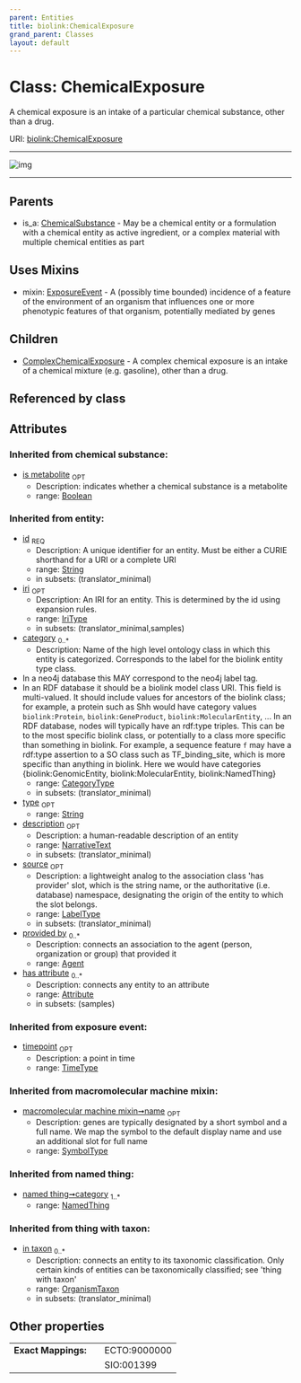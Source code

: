 ```yaml
---
parent: Entities
title: biolink:ChemicalExposure
grand_parent: Classes
layout: default
---
```


# Class: ChemicalExposure


A chemical exposure is an intake of a particular chemical substance, other than a drug.

URI: [biolink:ChemicalExposure](https://w3id.org/biolink/vocab/ChemicalExposure)


---

![img](http://yuml.me/diagram/nofunky;dir:TB/class/[OrganismTaxon],[NamedThing],[ExposureEvent],[ComplexChemicalExposure],[ChemicalSubstance],[ChemicalExposure%7Ctimepoint:time_type%20%3F;is_metabolite(i):boolean%20%3F;id(i):string;iri(i):iri_type%20%3F;type(i):string%20%3F;name(i):label_type%20%3F;description(i):narrative_text%20%3F;source(i):label_type%20%3F]uses%20-.-%3E[ExposureEvent],[ChemicalExposure]%5E-[ComplexChemicalExposure],[ChemicalSubstance]%5E-[ChemicalExposure],[Attribute],[Agent])

---


## Parents

 *  is_a: [ChemicalSubstance](ChemicalSubstance.md) - May be a chemical entity or a formulation with a chemical entity as active ingredient, or a complex material with multiple chemical entities as part

## Uses Mixins

 *  mixin: [ExposureEvent](ExposureEvent.md) - A (possibly time bounded) incidence of a feature of the environment of an organism that influences one or more phenotypic features of that organism, potentially mediated by genes

## Children

 * [ComplexChemicalExposure](ComplexChemicalExposure.md) - A complex chemical exposure is an intake of a chemical mixture (e.g. gasoline), other than a drug.

## Referenced by class


## Attributes


### Inherited from chemical substance:

 * [is metabolite](is_metabolite.md)  <sub>OPT</sub>
     * Description: indicates whether a chemical substance is a metabolite
     * range: [Boolean](types/Boolean.md)

### Inherited from entity:

 * [id](id.md)  <sub>REQ</sub>
     * Description: A unique identifier for an entity. Must be either a CURIE shorthand for a URI or a complete URI
     * range: [String](types/String.md)
     * in subsets: (translator_minimal)
 * [iri](iri.md)  <sub>OPT</sub>
     * Description: An IRI for an entity. This is determined by the id using expansion rules.
     * range: [IriType](types/IriType.md)
     * in subsets: (translator_minimal,samples)
 * [category](category.md)  <sub>0..*</sub>
     * Description: Name of the high level ontology class in which this entity is categorized. Corresponds to the label for the biolink entity type class.
 * In a neo4j database this MAY correspond to the neo4j label tag.
 * In an RDF database it should be a biolink model class URI.
This field is multi-valued. It should include values for ancestors of the biolink class; for example, a protein such as Shh would have category values `biolink:Protein`, `biolink:GeneProduct`, `biolink:MolecularEntity`, ...
In an RDF database, nodes will typically have an rdf:type triples. This can be to the most specific biolink class, or potentially to a class more specific than something in biolink. For example, a sequence feature `f` may have a rdf:type assertion to a SO class such as TF_binding_site, which is more specific than anything in biolink. Here we would have categories {biolink:GenomicEntity, biolink:MolecularEntity, biolink:NamedThing}
     * range: [CategoryType](types/CategoryType.md)
     * in subsets: (translator_minimal)
 * [type](type.md)  <sub>OPT</sub>
     * range: [String](types/String.md)
 * [description](description.md)  <sub>OPT</sub>
     * Description: a human-readable description of an entity
     * range: [NarrativeText](types/NarrativeText.md)
     * in subsets: (translator_minimal)
 * [source](source.md)  <sub>OPT</sub>
     * Description: a lightweight analog to the association class 'has provider' slot, which is the string name, or the authoritative (i.e. database) namespace, designating the origin of the entity to which the slot belongs.
     * range: [LabelType](types/LabelType.md)
     * in subsets: (translator_minimal)
 * [provided by](provided_by.md)  <sub>0..*</sub>
     * Description: connects an association to the agent (person, organization or group) that provided it
     * range: [Agent](Agent.md)
 * [has attribute](has_attribute.md)  <sub>0..*</sub>
     * Description: connects any entity to an attribute
     * range: [Attribute](Attribute.md)
     * in subsets: (samples)

### Inherited from exposure event:

 * [timepoint](timepoint.md)  <sub>OPT</sub>
     * Description: a point in time
     * range: [TimeType](types/TimeType.md)

### Inherited from macromolecular machine mixin:

 * [macromolecular machine mixin➞name](macromolecular_machine_mixin_name.md)  <sub>OPT</sub>
     * Description: genes are typically designated by a short symbol and a full name. We map the symbol to the default display name and use an additional slot for full name
     * range: [SymbolType](types/SymbolType.md)

### Inherited from named thing:

 * [named thing➞category](named_thing_category.md)  <sub>1..*</sub>
     * range: [NamedThing](NamedThing.md)

### Inherited from thing with taxon:

 * [in taxon](in_taxon.md)  <sub>0..*</sub>
     * Description: connects an entity to its taxonomic classification. Only certain kinds of entities can be taxonomically classified; see 'thing with taxon'
     * range: [OrganismTaxon](OrganismTaxon.md)
     * in subsets: (translator_minimal)

## Other properties

|  |  |  |
| --- | --- | --- |
| **Exact Mappings:** | | ECTO:9000000 |
|  | | SIO:001399 |

